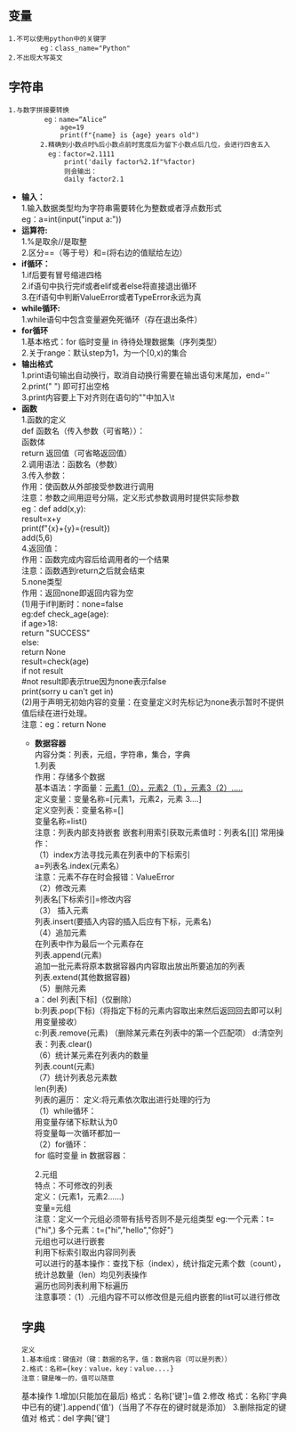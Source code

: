 ## 变量 
````
1.不可以使用python中的关键字  
        eg：class_name="Python"
2.不出现大写英文
````

## 字符串
````
1.与数字拼接要转换  
         eg：name=“Alice”  
             age=19  
             print(f"{name} is {age} years old")    
        2.精确到小数点时%后小数点前时宽度后为留下小数点后几位，会进行四舍五入  
          eg：factor=2.1111  
              print('daily factor%2.1f"%factor)  
              则会输出：  
              daily factor2.1 
````    
 - **输入：**  
        1.输入数据类型均为字符串需要转化为整数或者浮点数形式    
          eg：a=int(input("input a:"))  
 - **运算符:**  
         1.%是取余//是取整  
         2.区分==（等于号）和=(将右边的值赋给左边）  
 - **if循环：**  
         1.if后要有冒号缩进四格  
         2.if语句中执行完if或者elif或者else将直接退出循环  
         3.在if语句中判断ValueError或者TypeError永远为真  
  - **while循环:**  
         1.while语句中包含变量避免死循环（存在退出条件）
  - **for循环**    
         1.基本格式：for 临时变量 in 待待处理数据集（序列类型）    
         2.关于range：默认step为1，为一个[0,x)的集合  
  - **输出格式**  
         1.print语句输出自动换行，取消自动换行需要在输出语句末尾加，end=''  
         2.print(" ") 即可打出空格  
         3.print内容要上下对齐则在语句的""中加入\t
  - **函数**  
         1.函数的定义  
           def 函数名（传入参数（可省略））：    
                函数体    
                return 返回值（可省略返回值）    
         2.调用语法：函数名（参数）    
         3.传入参数：  
                 作用：使函数从外部接受参数进行调用  
                 注意：参数之间用逗号分隔，定义形式参数调用时提供实际参数  
            eg：def add(x,y):    
                    result=x+y    
                    print(f"{x}+{y}={result})    
                add(5,6)    
          4.返回值：        
                作用：函数完成内容后给调用者的一个结果    
                注意：函数遇到return之后就会结束  
          5.none类型    
                作用：返回none即返回内容为空    
                      (1)用于if判断时：none=false  
                                   eg:def check_age(age):  
                                          if age>18:  
                                               return "SUCCESS"  
                                          else:  
                                               return None  
                                       result=check(age)  
                                       if not result    
                                           #not result即表示true因为none表示false  
                                           print(sorry u can't get in)  
                        (2)用于声明无初始内容的变量：在变量定义时先标记为none表示暂时不提供值后续在进行处理。  
                 注意：eg：return None  
    - **数据容器**  
       内容分类：列表，元组，字符串，集合，字典  
      1.列表  
        作用：存储多个数据  
        基本语法：字面量：[元素1（0），元素2（1），元素3（2）.....](也可以从反向来看-1开始)  
                 定义变量：变量名称=[元素1，元素2，元素 3....]  
                 定义空列表：变量名称=[]  
                            变量名称=list()  
        注意：列表内部支持嵌套  嵌套利用索引获取元素值时：列表名[][]
        常用操作：  
         （1）index方法寻找元素在列表中的下标索引  
              a=列表名.index(元素名）  
              注意：元素不存在时会报错：ValueError  
          （2）修改元素     
               列表名[下标索引]=修改内容  
           （3） 插入元素  
               列表.insert(要插入内容的插入后应有下标，元素名)  
           （4）追加元素  
                在列表中作为最后一个元素存在  
                列表.append(元素)  
                追加一批元素将原本数据容器内内容取出放出所要追加的列表  
                列表.extend(其他数据容器)   
            （5）删除元素  
                 a：del 列表[下标]（仅删除）  
                 b:列表.pop(下标)（将指定下标的元素内容取出来然后返回回去即可以利用变量接收）   
                 c:列表.remove(元素) （删除某元素在列表中的第一个匹配项） 
                 d:清空列表：列表.clear()  
             （6）统计某元素在列表内的数量  
                 列表.count(元素)  
             （7）统计列表总元素数   
                 len(列表)  
           列表的遍历：
           定义:将元素依次取出进行处理的行为  
              （1）while循环：  
                  用变量存储下标默认为0   
                  将变量每一次循环都加一  
               （2）for循环：  
                  for 临时变量 in 数据容器： 

      2.元组  
            特点：不可修改的列表  
            定义：(元素1，元素2......)  
                         变量=元组  
                         注意：定义一个元组必须带有括号否则不是元组类型
                         eg:一个元素：t=("hi",) 多个元素：t=("hi","hello","你好")  
            元组也可以进行嵌套  
            利用下标索引取出内容同列表  
            可以进行的基本操作：查找下标（index），统计指定元素个数（count），统计总数量（len）均见列表操作  
            遍历也同列表利用下标遍历  
            注意事项：（1）.元组内容不可以修改但是元组内嵌套的list可以进行修改  
     ## 字典
    ````
    定义
    1.基本组成：键值对（键：数据的名字，值：数据内容（可以是列表））
    2.格式：名称={key：value，key：value....}
    注意：键是唯一的，值可以随意

    ````
    基本操作
    1.增加(只能加在最后)
      格式：名称['键']=值
    2.修改
      格式：名称['字典中已有的键'].append('值')（当用了不存在的键时就是添加）
    3.删除指定的键值对
      格式：del 字典['键']
    

    
      
         
      
      
                      
           
        
      
